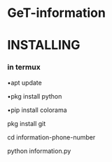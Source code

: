 # GeT-information

<h1>INSTALLING</h1>
<h3>in termux</h3>
<p>•apt update</p>
<p>•pkg install python</p>
<p>•pip install colorama</p>
<p>pkg install git</p>
<p></p>
<p>cd information-phone-number</p>
<p>python information.py<p>
